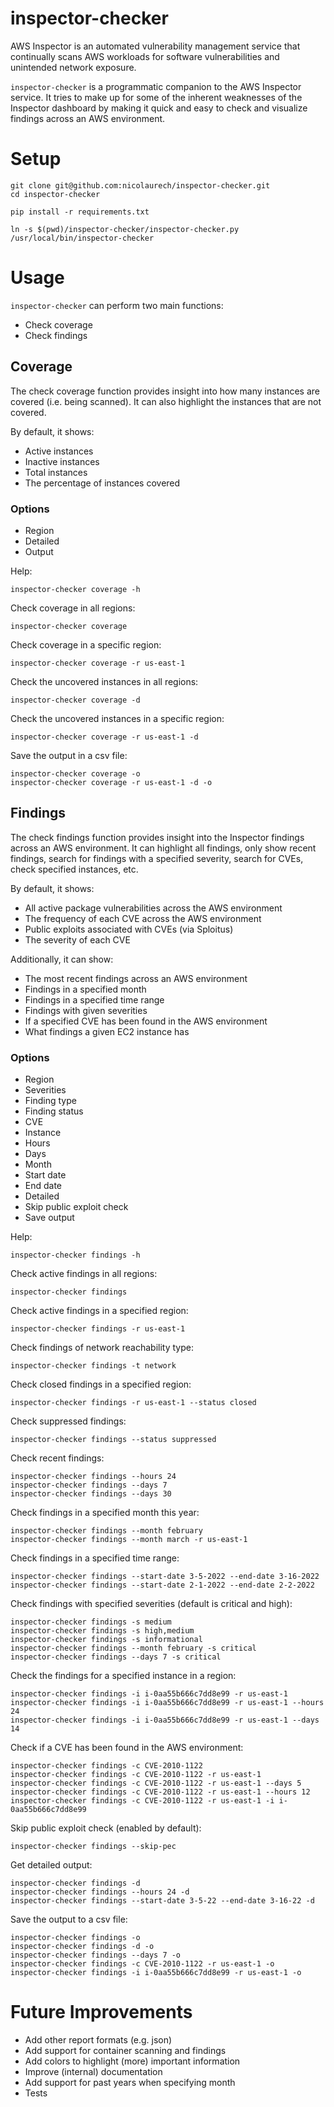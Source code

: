 # inspector-checker

AWS Inspector is an automated vulnerability management service that continually scans AWS workloads for software vulnerabilities and unintended network exposure.

`inspector-checker` is a programmatic companion to the AWS Inspector service. It tries to make up for some of the inherent weaknesses of the Inspector dashboard by making it quick and easy to check and visualize findings across an AWS environment.

# Setup

```
git clone git@github.com:nicolaurech/inspector-checker.git
cd inspector-checker

pip install -r requirements.txt

ln -s $(pwd)/inspector-checker/inspector-checker.py /usr/local/bin/inspector-checker
```

# Usage

`inspector-checker` can perform two main functions:
- Check coverage
- Check findings

## Coverage
The check coverage function provides insight into how many instances are covered (i.e. being scanned). It can also highlight the instances that are not covered.

By default, it shows:
- Active instances
- Inactive instances
- Total instances
- The percentage of instances covered

### Options
- Region
- Detailed
- Output

Help:
```
inspector-checker coverage -h
```

Check coverage in all regions:
```
inspector-checker coverage
```

Check coverage in a specific region:
```
inspector-checker coverage -r us-east-1
```

Check the uncovered instances in all regions:
```
inspector-checker coverage -d
```

Check the uncovered instances in a specific region:
```
inspector-checker coverage -r us-east-1 -d
```

Save the output in a csv file:
```
inspector-checker coverage -o
inspector-checker coverage -r us-east-1 -d -o
```

## Findings
The check findings function provides insight into the Inspector findings across an AWS environment. It can highlight all findings, only show recent findings, search for findings with a specified severity, search for CVEs, check specified instances, etc.

By default, it shows:
- All active package vulnerabilities across the AWS environment
- The frequency of each CVE across the AWS environment
- Public exploits associated with CVEs (via Sploitus)
- The severity of each CVE

Additionally, it can show:
- The most recent findings across an AWS environment
- Findings in a specified month
- Findings in a specified time range
- Findings with given severities
- If a specified CVE has been found in the AWS environment
- What findings a given EC2 instance has

### Options
- Region
- Severities
- Finding type
- Finding status
- CVE
- Instance
- Hours
- Days
- Month
- Start date
- End date
- Detailed
- Skip public exploit check
- Save output

Help:
```
inspector-checker findings -h
```

Check active findings in all regions:
```
inspector-checker findings
```

Check active findings in a specified region:
```
inspector-checker findings -r us-east-1
```

Check findings of network reachability type:
```
inspector-checker findings -t network
```

Check closed findings in a specified region:
```
inspector-checker findings -r us-east-1 --status closed
```

Check suppressed findings:
```
inspector-checker findings --status suppressed
```

Check recent findings:
```
inspector-checker findings --hours 24
inspector-checker findings --days 7
inspector-checker findings --days 30
```

Check findings in a specified month this year:
```
inspector-checker findings --month february
inspector-checker findings --month march -r us-east-1
```

Check findings in a specified time range:
```
inspector-checker findings --start-date 3-5-2022 --end-date 3-16-2022
inspector-checker findings --start-date 2-1-2022 --end-date 2-2-2022
```

Check findings with specified severities (default is critical and high):
```
inspector-checker findings -s medium
inspector-checker findings -s high,medium
inspector-checker findings -s informational
inspector-checker findings --month february -s critical
inspector-checker findings --days 7 -s critical
```

Check the findings for a specified instance in a region:
```
inspector-checker findings -i i-0aa55b666c7dd8e99 -r us-east-1
inspector-checker findings -i i-0aa55b666c7dd8e99 -r us-east-1 --hours 24
inspector-checker findings -i i-0aa55b666c7dd8e99 -r us-east-1 --days 14
```

Check if a CVE has been found in the AWS environment:
```
inspector-checker findings -c CVE-2010-1122
inspector-checker findings -c CVE-2010-1122 -r us-east-1
inspector-checker findings -c CVE-2010-1122 -r us-east-1 --days 5
inspector-checker findings -c CVE-2010-1122 -r us-east-1 --hours 12
inspector-checker findings -c CVE-2010-1122 -r us-east-1 -i i-0aa55b666c7dd8e99
```

Skip public exploit check (enabled by default):
```
inspector-checker findings --skip-pec
```

Get detailed output:
```
inspector-checker findings -d
inspector-checker findings --hours 24 -d
inspector-checker findings --start-date 3-5-22 --end-date 3-16-22 -d
```

Save the output to a csv file:
```
inspector-checker findings -o
inspector-checker findings -d -o
inspector-checker findings --days 7 -o
inspector-checker findings -c CVE-2010-1122 -r us-east-1 -o
inspector-checker findings -i i-0aa55b666c7dd8e99 -r us-east-1 -o
```

# Future Improvements
- Add other report formats (e.g. json)
- Add support for container scanning and findings
- Add colors to highlight (more) important information
- Improve (internal) documentation
- Add support for past years when specifying month
- Tests
